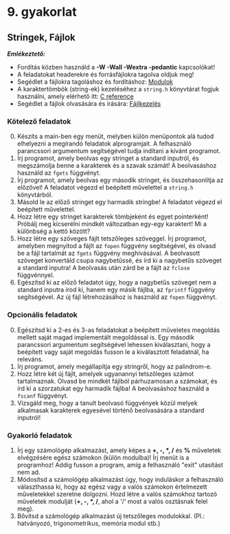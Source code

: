 # 9. gyakorlat

## Stringek, Fájlok

***Emlékeztető:***
- Fordítás közben használd a **-W -Wall -Wextra -pedantic** kapcsolókat!
- A feladatokat headerekre és forrásfájlokra tagolva oldjuk meg!
- Segédlet a fájlokra tagoláshoz és fordításhoz: [Modulok](./demo09a.md)
- A karaktertömbök (string-ek) kezeléséhez a `string.h` könyvtárat fogjuk használni, amely elérhető itt: [C reference](https://en.cppreference.com/w/c)
- Segédlet a fájlok olvasására és írására: [Fájlkezelés](./demo09b.md)

### Kötelező feladatok

0. Készíts a main-ben egy menüt, melyben külön menüpontok alá tudod elhelyezni a megírandó feladatok alprogramjait. A felhasználó parancssori argumentum segítségével tudja indítani a kívánt programot.
1. Írj programot, amely beolvas egy stringet a standard inputról, és megszámolja benne a karakterek és a szavak számát! A beolvasáshoz használd az `fgets` függvényt.
2. Írj programot, amely beolvas egy második stringet, és összehasonlítja az előzővel! A feladatot végezd el beépített művelettel a `string.h` könyvtárból.
3. Másold le az előző stringet egy harmadik stringbe! A feladatot végezd el beépített művelettel.
4. Hozz létre egy stringet karakterek tömbjeként és egyet pointerként! Próbálj meg kicserélni mindkét változatban egy-egy karaktert! Mi a különbség a kettő között?
5. Hozz létre egy szöveges fájlt tetszőleges szöveggel. Írj programot, amelyben megnyitod a fájlt az `fopen` függvény segítségével, és olvasd be a fájl tartalmát az `fgets` függvény meghívásával. A beolvasott szöveget konvertáld csupa nagybetűssé, és írd ki a nagybetűs szöveget a standard inputra! A beolvasás után zárd be a fájlt az `fclose` függvénnyel.
6. Egészítsd ki az előző feladatot úgy, hogy a nagybetűs szöveget nem a standard inputra írod ki, hanem egy másik fájlba, az `fprintf` függvény segítségével. Az új fájl létrehozásához is használd az `fopen` függvényt.


### Opcionális feladatok

0. Egészítsd ki a 2-es és 3-as feladatokat a beépített műveletes megoldás mellett saját magad implementált megoldással is. Egy második parancssori argumentum segítségével lehessen kiválasztani, hogy a beépített vagy saját megoldás fusson le a kiválasztott feladatnál, ha releváns.
1. Írj programot, amely megállapítja egy stringről, hogy az palindrom-e.
2. Hozz létre két új fájlt, amelyek ugyanannyi tetszőleges számot tartalmaznak. Olvasd be mindkét fájlból párhuzamosan a számokat, és írd ki a szorzatukat egy harmadik fájlba! A beolvasáshoz használd a `fscanf` függvényt.
3. Vizsgáld meg, hogy a tanult beolvasó függvények közül melyek alkalmasak karakterek egyesével történő beolvasására a standard inputról!


### Gyakorló feladatok

1. Írj egy számológép alkalmazást, amely képes a __+, -, *, /__ és __%__ műveletek elvégzésére egész számokon (külön modulba)! Írj menüt is a programhoz! Addig fusson a program, amíg a felhasználó "exit" utasítást nem ad.
2. Módosítsd a számológép alkalmazást úgy, hogy induláskor a felhasználó választhassa ki, hogy az egész vagy a valós számokon értelmezett műveletekkel szeretne dolgozni. Hozd létre a valós számokhoz tartozó műveletek modulját (__+, -, *, /__, ahol a '/' most a valós osztásnak felel meg).
3. Bővítsd a számológép alkalmazást új tetszőleges modulokkal. (Pl.: hatványozó, trigonometrikus, memória modul stb.) 


